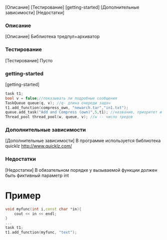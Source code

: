 [Описание]
[Тестирование]
[getting-started]
[Дополнительные зависимости]
[Недостатки]

### Описание ###
[Описание] Библиотека тредпул+архиватор

### Тестирование ###
[Тестирование] Пусто

### getting-started ###
[getting-started]
``` cpp
task t1;
bool v = false;//показывать ли подробные сообщения
TaskQueue queue(q, v); //q- длина очереди задач
t1.add_function(compress_own, "newarch.tar","in1.txt");	
queue.add_task("Add and Compress (own)",5,t1); //название, приоритет и экземпляр структуры task
Thread_pool thread_pool(w, queue, v); //w -- число тредов
```
### Дополнительные зависимости ###
[Дополнительные зависимости]
В программе используется библиотека quicklz http://www.quicklz.com/

### Недостатки ###
[Недостатки]
В обязательном порядке у вызываемой функции должен быть фиктивный параметр int
# Пример
```cpp
void myfunc(int i,const char *in){
	cout << in << endl;
}
...
task t1;
t1.add_function(myfunc, "text");	

```
